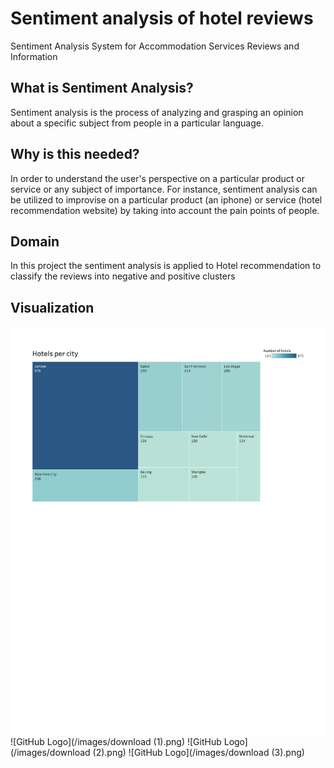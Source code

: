 # Sentiment analysis of hotel reviews 
Sentiment Analysis System for Accommodation Services Reviews and Information

## What is Sentiment Analysis?
Sentiment analysis is the process of analyzing and grasping an opinion about a specific subject from people in a particular language.

## Why is this needed? 
In order to understand the user's perspective on a particular product or service or any subject of importance. For instance, sentiment analysis can be utilized to improvise on a particular product (an iphone) or service (hotel recommendation website) by taking into account the pain points of people.

## Domain
In this project the sentiment analysis is applied to Hotel recommendation to classify the reviews into negative and positive clusters

## Visualization
![GitHub Logo](/images/download.png)
![GitHub Logo](/images/download (1).png)
![GitHub Logo](/images/download (2).png)
![GitHub Logo](/images/download (3).png)



